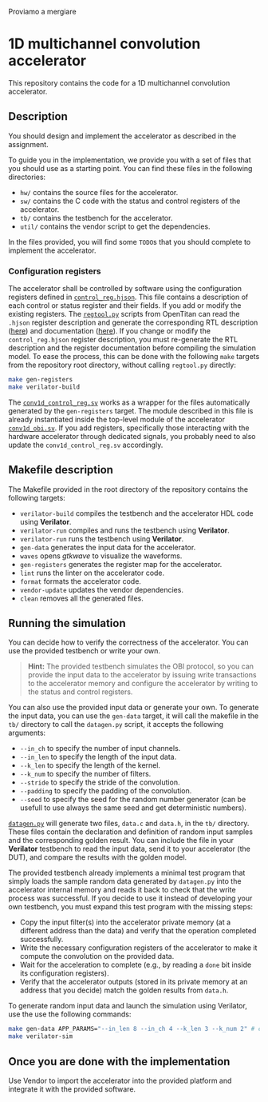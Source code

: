Proviamo a mergiare
# 1D multichannel convolution accelerator

This repository contains the code for a 1D multichannel convolution accelerator.

## Description

You should design and implement the accelerator as described in the assignment.

To guide you in the implementation, we provide you with a set of files that you should use as a starting point. You can find these files in the following directories:

- `hw/` contains the source files for the accelerator.
- `sw/` contains the C code with the status and control registers of the accelerator.
- `tb/` contains the testbench for the accelerator.
- `util/` contains the vendor script to get the dependencies.

In the files provided, you will find some `TODO`s that you should complete to implement the accelerator.

### Configuration registers

The accelerator shall be controlled by software using the configuration registers defined in [`control_reg.hjson`](./hw/control-reg/data/control_reg.hjson). This file contains a description of each control or status register and their fields. If you add or modify the existing registers. The [`regtool.py`](./hw/vendor/pulp-platform-register-interface/vendor/lowrisc_opentitan/util/regtool.py) scripts from OpenTitan can read the `.hjson` register description and generate the corresponding RTL description ([here](./hw/control-reg/rtl/conv1d_control_reg_top.sv)) and documentation ([here](sw/conv1d_control_reg.md)). If you change or modify the `control_reg.hjson` register description, you must re-generate the RTL description and the register documentation before compiling the simulation model. To ease the process, this can be done with the following `make` targets from the repository root directory, without calling `regtool.py` directly:
```bash
make gen-registers
make verilator-build
```

The [`conv1d_control_reg.sv`](./hw/control-reg/conv1d_control_reg.sv) works as a wrapper for the files automatically generated by the `gen-registers` target. The module described in this file is already instantiated inside the top-level module of the accelerator [`conv1d_obi.sv`](./hw/conv1d_obi.sv). If you add registers, specifically those interacting with the hardware accelerator through dedicated signals, you probably need to also update the `conv1d_control_reg.sv` accordingly.

## Makefile description

The Makefile provided in the root directory of the repository contains the following targets:

- `verilator-build` compiles the testbench and the accelerator HDL code using __Verilator__.
- `verilator-run` compiles and runs the testbench using __Verilator__.
- `verilator-run` runs the testbench using __Verilator__.
- `gen-data` generates the input data for the accelerator.
- `waves` opens *gtkwave* to visualize the waveforms.
- `gen-registers` generates the register map for the accelerator.
- `lint` runs the linter on the accelerator code.
- `format` formats the accelerator code.
- `vendor-update` updates the vendor dependencies.
- `clean` removes all the generated files.

## Running the simulation

You can decide how to verify the correctness of the accelerator. You can use the provided testbench or write your own.

> __Hint:__ The provided testbench simulates the OBI protocol, so you can provide the input data to the accelerator by issuing write transactions to the accelerator memory and configure the accelerator by writing to the status and control registers.

You can also use the provided input data or generate your own. To generate the input data, you can use the `gen-data` target, it will call the makefile in the `tb/` directory to call the `datagen.py` script, it accepts the following arguments:

- `--in_ch` to specify the number of input channels.
- `--in_len` to specify the length of the input data.
- `--k_len` to specify the length of the kernel.
- `--k_num` to specify the number of filters.
- `--stride` to specify the stride of the convolution.
- `--padding` to specify the padding of the convolution.
- `--seed` to specify the seed for the random number generator (can be usefull to use always the same seed and get deterministic numbers).

[`datagen.py`](./tb/datagen.py) will generate two files, `data.c` and `data.h`, in the `tb/` directory. These files contain the declaration and definition of random input samples and the corresponding golden result. You can include the file in your __Verilator__ testbench to read the input data, send it to your accelerator (the DUT), and compare the results with the golden model.

The provided testbench already implements a minimal test program that simply loads the sample random data generated by `datagen.py` into the accelerator internal memory and reads it back to check that the write process was successful. If you decide to use it instead of developing your own testbench, you must expand this test program with the missing steps:
- Copy the input filter(s) into the accelerator private memory (at a different address than the data) and verify that the operation completed successfully.
- Write the necessary configuration registers of the accelerator to make it compute the convolution on the provided data.
- Wait for the acceleration to complete (e.g., by reading a `done` bit inside its configuration registers).
- Verify that the accelerator outputs (stored in its private memory at an address that you decide) match the golden results from `data.h`.

To generate random input data and launch the simulation using Verilator, use the use the following commands:
```bash
make gen-data APP_PARAMS="--in_len 8 --in_ch 4 --k_len 3 --k_num 2" # change the parameters as you wish
make verilator-sim
```

## Once you are done with the implementation

Use Vendor to import the accelerator into the provided platform and integrate it with the provided software.
